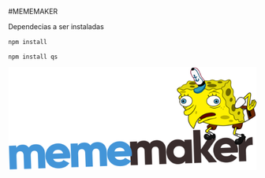 #MEMEMAKER

Dependecias a ser instaladas

```
npm install
```

```
npm install qs
```

![](/src/imagens/logo.svg)